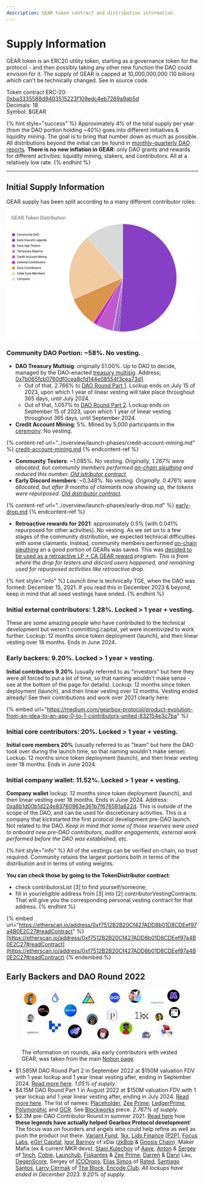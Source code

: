 ```yaml
---
description: GEAR token contract and distribution information.
---
```


# Supply Information

GEAR token is an ERC20 utility token, starting as a governance token for the protocol - and then possibly taking any other new function the DAO could envision for it. The supply of GEAR is capped at 10,000,000,000 (10 billion) which can't be technically changed. See in source code.

Token contract ERC-20: [0xba3335588d9403515223f109edc4eb7269a9ab5d](https://etherscan.io/token/0xba3335588d9403515223f109edc4eb7269a9ab5d)\
Decimals: 18\
Symbol: $GEAR

{% hint style="success" %}
Approximately 4% of the total supply per year (from the DAO portion holding \~40%) goes into different initiatives & liquidity mining. The goal is to bring that number down as much as possible. All distributions beyond the initial can be found in [monthly-quarterly DAO reports](https://gearboxprotocol.notion.site/Monthly-Reports-6849871a9bae44dfb903531c0a997e8f). **There is no new inflation in GEAR:** only DAO grants and rewards for different activities: liquidity mining, stakers, and contributors. All at a relatively low rate.
{% endhint %}



***

## Initial Supply Information

GEAR supply has been split according to a many different contributor roles:

![Early community maintain majority of voting power. See governance page.](<../.gitbook/assets/Screen Shot 2021-12-10 at 18.26.31.png>)

### Community DAO Portion: \~58%. No vesting.

* **DAO Treasury Multisig**: originally 51.00%. Up to DAO to decide, managed by the DAO-enacted [treasury multisig](../governance/setup/guards-multisigs.md#financial-treasury-multisig-or-5-9). Address[: 0x7b065fcb0760df0cea8cfd144e08554f3cea73d1](https://etherscan.io/address/0x7b065fcb0760df0cea8cfd144e08554f3cea73d1).
  * Out of that, 2.766% to [DAO Round Part 1](https://gov.gearbox.fi/t/gip-10-strategic-dao-funding-proposal-part-1/1315/17). Lockup ends on July 15 of 2023, upon which 1 year of linear vesting will take place throughout 365 days, until July 2024.
  * Out of that, 1.057% to [DAO Round Part 2](https://gov.gearbox.fi/t/gip-18-dao-round-part-2-community-proposal/1374/112). Lockup ends on September 15 of 2023, upon which 1 year of linear vesting throughout 365 days, until September 2024.
* **Credit Account Mining**: 5%. Mined by 5,000 participants in the [ceremony](../overview/launch-phases/). No vesting.

{% content-ref url="../overview/launch-phases/credit-account-mining.md" %}
[credit-account-mining.md](../overview/launch-phases/credit-account-mining.md)
{% endcontent-ref %}

* **Community Testers**: \~1.085%. No vesting. _Originally, 1.267% were allocated, but community members performed_ [_on-chain sleuthing_](https://gov.gearbox.fi/t/botting-findings/88/148) _and reduced this number._ [_Old istributor contract_](https://etherscan.io/address/0xadc72d5c034c189f5c0b03c7bac21ac50b9d01f1)_._&#x20;
* **Early Discord members**: \~0.348%. No vesting. _Originally, 0.476% were allocated, but after 9 months of claimants now showing up, the tokens were repurposed._ [_Old distributor contract_](https://etherscan.io/address/0xadc72d5c034c189f5c0b03c7bac21ac50b9d01f1)_._&#x20;

{% content-ref url="../overview/launch-phases/early-drop.md" %}
[early-drop.md](../overview/launch-phases/early-drop.md)
{% endcontent-ref %}

* **Retroactive rewards for 2021**: approximately 0.5% \[with 0.041% repurposed for other activities]. No vesting. As we set on to a few stages of the community distribution, we expected technical difficulties with some claimants. Instead, community members performed [on-chain sleuthing](https://gov.gearbox.fi/t/botting-findings/88/148) an a good portion of GEARs was saved. This was [decided to be used as a retroactive LP + CA GEAR reward](https://gov.gearbox.fi/t/gip-22-gearbox-v2-liquidity-mining-programs/1550) program. _This is from where the drop for testers and discord users happened, and remaining used for repurposed activities like retroactive drop._

{% hint style="info" %}
_Launch time_ is technically TGE, when the DAO was formed: December 15, 2021. If you read this in December 2023 & beyond, keep in mind that all seed vestings have ended.
{% endhint %}

### Initial external contributors: 1.28%. Locked > 1 year + vesting.

These are some amazing people who have contributed to the technical development but weren't committing capital, yet were incentivized to work further. Lockup: 12 months since token deployment (launch), and then linear vesting over 18 months. Ends in June 2024.

### Early backers: 9.20%. Locked > 1 year + vesting.

**Initial contributors 9.20%** (usually referred to as "investors" but here they were all forced to put a lot of time, so that naming wouldn't make sense - see at the bottom of the page for details). Lockup: 12 months since token deployment (launch), and then linear vesting over 12 months. Vesting ended already! See their contributions and work over 2021 clearly here:

{% embed url="https://medium.com/gearbox-protocol/product-evolution-from-an-idea-to-an-app-0-to-1-contributors-united-832154e3c7ba" %}

### Initial core contributors: 20%. Locked > 1 year + vesting.

**Initial core members 20%** (usually referred to as "team" but here the DAO took over during the launch time, so that naming wouldn't make sense). Lockup: 12 months since token deployment (launch), and then linear vesting over 18 months. Ends in June 2024.

### Initial company wallet: 11.52%. Locked > 1 year + vesting.

**Company wallet** lockup: 12 months since token deployment (launch), and then linear vesting over 18 months. Ends in June 2024. Address: [0xa8b1d00b1d224e83760963e361b7f676581a622d](https://etherscan.io/address/0xa8b1d00b1d224e83760963e361b7f676581a622d). This is outside of the scope of the DAO, and can be used for discretionary activities. This is a company that kickstarted the first protocol development pre-DAO launch. Not related to the DAO. _Keep in mind that some of those reserves were used to onboard new pre-DAO contributors, auditor engagements, external work performed before the DAO was established, etc._

{% hint style="info" %}
All of the vestings can be verified on-chain, no trust required. Community retains the largest portions both in terms of the distribution and in terms of voting weights.

**You can check those by going to the TokenDistributor contract**:

* check contributorsList \[3] to find yourself/someone;
* fill in your/eligible address from \[3] into \[2] contributorVestingContracts. That will give you the corresponding personal vesting contract for that address.
{% endhint %}

{% embed url="https://etherscan.io/address/0xf7512B2B20Cf427ADD8b01D8CDEef97a4B0E2C27#readContract" %}
[https://etherscan.io/address/0xf7512B2B20Cf427ADD8b01D8CDEef97a4B0E2C27#readContract](https://etherscan.io/address/0xf7512B2B20Cf427ADD8b01D8CDEef97a4B0E2C27#readContract)
{% endembed %}

## Early Backers and DAO Round 2022

<figure><img src="../.gitbook/assets/gearbox dao investors backers.jpg" alt=""><figcaption><p>The information on rounds, aka early contributors with vested GEAR, was taken from the main <a href="https://gearboxprotocol.notion.site/Gearbox-DAO-23966f122ae4421492819242b30a0e7a">Notion page</a>.</p></figcaption></figure>

* $1.585M DAO Round Part 2 in September 2022 at $150M valuation FDV with 1 year lockup and 1 year linear vesting after, ending in September 2024. [Read more here](https://gov.gearbox.fi/t/gip-18-dao-round-part-2-community-proposal/1374). _1.05% of supply._
* $4.15M DAO Round Part 1 in August 2022 at $150M valuation FDV with 1 year lockup and 1 year linear vesting after, ending in July 2024. [Read more here](https://medium.com/gearbox-protocol/dao-monthly-update-july-2022-4ce73c8fac6). The list of names: [Placeholder](https://twitter.com/placeholdervc?lang=en), [Zee Prime](https://twitter.com/ZeePrimeCap), [LedgerPrime](https://twitter.com/ledger\_prime), [Polymorphic](https://twitter.com/polymorphiccap) and [GCR](https://twitter.com/Globalcoinrsrch). See [Blockworks](https://blockworks.co/gearbox-shifts-into-v2-with-4m-funding-boost/) piece. _2.767% of supply._
* $2.3M pre-DAO Contributor Round in summer 2021. [Read here](https://medium.com/gearbox-protocol/product-evolution-from-an-idea-to-an-app-0-to-1-contributors-united-832154e3c7ba) how **these legends have actually helped Gearbox Protocol development**! The focus was on founders and angels who could help refine as well as push the product out there. [Variant Fund](https://twitter.com/variantfund), [1kx](https://twitter.com/1kxnetwork), [Lido Finance](https://twitter.com/LidoFinance) \[[P2P](https://twitter.com/P2Pvalidator)], [Focus Labs](https://twitter.com/fcslabs), [eGirl Capital](https://twitter.com/egirl\_capital), [Igor Barinov](https://twitter.com/barinov) of xDai ([zkBob](https://www.google.com/search?q=zkbob\&oq=zkbob\&aqs=chrome..69i57j69i59l2j69i60l2j69i61l2j69i60.771j0j7\&sourceid=chrome\&ie=UTF-8) & [Gnosis Chain](https://twitter.com/gnosischain)), Maker Mafia (ex & current MKR devs), [Stani Kulechov](https://twitter.com/StaniKulechov) of [Aave](https://twitter.com/AaveAave), [Anton](https://twitter.com/k06a) & [Sergey](https://twitter.com/deacix) of [1inch](https://twitter.com/1inch), [Cobie](https://twitter.com/cobie), [Launchub](https://twitter.com/LAUNCHub), [Fiskantes](https://twitter.com/Fiskantes) & [Zee Prime](https://twitter.com/zeeprimecap?lang=en), [Darren](https://twitter.com/Darrenlautf) & [Daryl](https://twitter.com/Daryllautk) Lau, [DegenScore](https://twitter.com/DegenScore), Sergey of [ICODrops](https://twitter.com/ICODrops), [Elias Simos](https://twitter.com/eliasimos) of [Rated](https://twitter.com/ratedw3b), [Santiago Santos](https://twitter.com/santiagoroel), [Larry Cermak](https://twitter.com/lawmaster) of [The Block](https://twitter.com/TheBlock\_\_), [Encode Club](https://twitter.com/encodeclub). _All lockups have ended in December 2023. 9.20% of supply._
